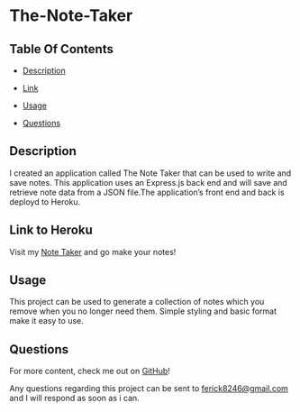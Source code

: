 # The-Note-Taker

## Table Of Contents

* [Description](#description)

* [Link](#link)

* [Usage](#usage)

* [Questions](#questions)

## Description

I created an application called The Note Taker that can be used to write and save notes. This application uses an Express.js back end and will save and retrieve note data from a JSON file.The application’s front end and back is deployd to Heroku.


## Link to Heroku

Visit my [Note Taker](https://woodys-notetaker.herokuapp.com/) and go make your notes!

## Usage

This project can be used to generate a collection of notes which you remove when you no longer need them. Simple styling and basic format make it easy to use.


## Questions

For more content, check me out on [GitHub](https://github.com/ferick8246)!

Any questions regarding this project can be sent to ferick8246@gmail.com and I will respond as soon as i can.
